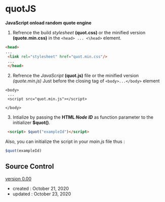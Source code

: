 # quotJS
**JavaScript onload random quote engine**

1. Refrence the build *stylesheet* **(quot.css)** or the minified version **(quote.min.css)** in the `<head> ... <\head>` element. 
```html
<head>
...
 <link rel="stylesheet" href="quot.min.css"/>
 ...
 </head>
 ```
2. Refrence the *JavaScript* **(quot.js)** file or the minified version *(quote.min.js)* Just before the closing tag of `<body>...</body>` element
```html/JavaScript
<body>
 ...
 <script src="quot.min.js"></script>

</body>
```
3. Intialize by passing the **HTML *Node ID*** as function parameter to the initializer **$quot()**.
```html 
 <script> $quot("exampleId")</script>
 ```

Also, you can initialize the script in your *main.js* file thus :

```JavaScript
$quot(exampleId)
```





## Source Control
[version 0.00](https://github.com/opeolluwa/quotJS/tree/main/V0.00)
  * created : October 21, 2020
  * updated : October 23, 2020

